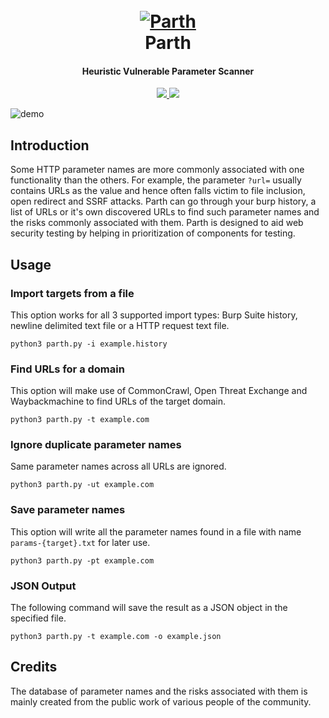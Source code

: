 <h1 align="center">
  <br>
  <a href="https://github.com/s0md3v/Parth"><img src="https://i.ibb.co/n1m7fR2/parth.png" alt="Parth"></a>
  <br>
  Parth
  <br>
</h1>

<h4 align="center">Heuristic Vulnerable Parameter Scanner</h4>

<p align="center">
  <a href="https://github.com/s0md3v/Parth/releases">
    <img src="https://img.shields.io/github/release/s0md3v/Parth.svg">
  </a>
  <a href="https://github.com/s0md3v/Parth/issues?q=is%3Aissue+is%3Aclosed">
      <img src="https://img.shields.io/github/issues-closed-raw/s0md3v/Parth.svg">
  </a>
</p>

![demo](https://i.ibb.co/6wbY7fT/Screenshot-2020-08-19-22-17-19.png)

## Introduction
Some HTTP parameter names are more commonly associated with one functionality than the others. For example, the parameter `?url=` usually contains URLs as the value and hence often falls victim to file inclusion, open redirect and SSRF attacks. Parth can go through your burp history, a list of URLs or it's own discovered URLs to find such parameter names and the risks commonly associated with them. Parth is designed to aid web security testing by helping in prioritization of components for testing.

## Usage
### Import targets from a file
This option works for all 3 supported import types: Burp Suite history, newline delimited text file or a HTTP request text file.
```
python3 parth.py -i example.history
```
### Find URLs for a domain
This option will make use of CommonCrawl, Open Threat Exchange and Waybackmachine to find URLs of the target domain.
```
python3 parth.py -t example.com
```
### Ignore duplicate parameter names
Same parameter names across all URLs are ignored.
```
python3 parth.py -ut example.com
```
### Save parameter names
This option will write all the parameter names found in a file with name `params-{target}.txt` for later use.
```
python3 parth.py -pt example.com
```
### JSON Output
The following command will save the result as a JSON object in the specified file.
```
python3 parth.py -t example.com -o example.json
```

## Credits
The database of parameter names and the risks associated with them is mainly created from the public work of various people of the community.
